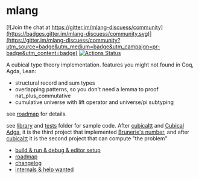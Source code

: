 # mlang

[![Join the chat at https://gitter.im/mlang-discuess/community](https://badges.gitter.im/mlang-discuess/community.svg)](https://gitter.im/mlang-discuess/community?utm_source=badge&utm_medium=badge&utm_campaign=pr-badge&utm_content=badge) 
[![Actions Status](https://github.com/molikto/mlang/workflows/main/badge.svg)](https://github.com/molikto/mlang/actions)

A cubical type theory implementation. features you might not found in Coq, Agda, Lean:
* structural record and sum types
* overlapping patterns, so you don't need a lemma to proof nat_plus_commutative
* cumulative universe with lift operator and universe/pi subtyping

see [roadmap](ROADMAP.md) for details.

see [library](library) and [tests](tests) folder for sample code. After [cubicaltt](https://github.com/mortberg/cubicaltt) and [Cubical Adga](https://github.com/agda/cubical), it is the third project that implemented [Brunerie's number](https://thehighergeometer.wordpress.com/2018/06/29/trying-to-compute-bruneries-number/), and after [cubicaltt](https://github.com/mortberg/cubicaltt) it is the second project that can compute "the problem"

+ [build & run & debug & editor setup](BUILD.md)
+ [roadmap](ROADMAP.md)
+ [changelog](CHANGELOG.md)
+ [internals & help wanted](HACKING.md)
